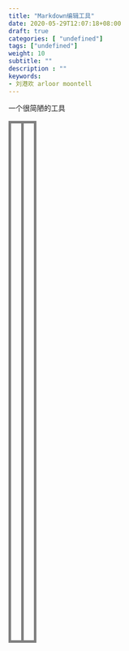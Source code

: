 ```yaml
---
title: "Markdown编辑工具"
date: 2020-05-29T12:07:18+08:00
draft: true
categories: [ "undefined"]
tags: ["undefined"]
weight: 10
subtitle: ""
description : ""
keywords:
- 刘港欢 arloor moontell
---
```



一个很简陋的工具

<!--more-->

<table width="100%" style="height:100%">
    <tr >
        <td width="50%" style="border: grey 5px solid;padding:10px" valign="top">
            <div contenteditable="true" oninput="mark()" id="textBox" style="min-height:1000px;height:auto !important;height:1000px;line-height:1.1rem;outline: 0px solid transparent;word-wrap:break-word; word-break:break-all;"></div>
        </td>
        <td width="50%" style="border: grey 5px solid;vertical-align:text-top;">
            <div id="content" style="min-height:1000px;height:auto !important;height:1000px;line-height:1.1rem;outline: 0px solid transparent;word-wrap:break-word; word-break:break-all;"></div>
        </td>
    </tr>
</table>

<script>
    function mark(){
        console.log(document.getElementById('textBox'));
        document.getElementById('content').innerHTML = marked(document.getElementById('textBox').innerText);
    }
</script>
<script src="/marked.min.js"></script>